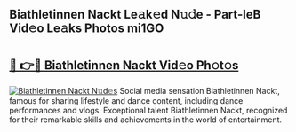 ## Biathletinnen Nackt Le𝚊k𝚎d N𝚞𝚍e - Part-leB Vid𝚎o Le𝚊ks Photos mi1GO

# <h2><a href="http://fb2lzhf.evod.top/?m=Biathletinnen+Nackt">🔗 👉🔴 Biathletinnen Nackt Vid𝚎o Ph𝚘t𝚘s</a></h2>

[![Biathletinnen Nackt N𝚞d𝚎s](https://i.imgur.com/8V9OHl7.gif)](http://fb2lzhf.evod.top/?m=Biathletinnen+Nackt)
Social media sensation Biathletinnen Nackt, famous for sharing lifestyle and dance content, including dance performances and vlogs. Exceptional talent Biathletinnen Nackt, recognized for their remarkable skills and achievements in the world of entertainment. 
